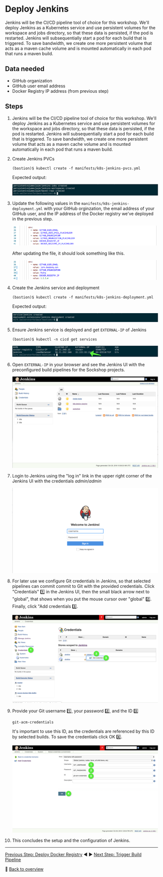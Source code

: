 # Deploy Jenkins

Jenkins will be the CI/CD pipeline tool of choice for this workshop. We'll deploy Jenkins as a Kubernetes service and use persistent volumes for the workspace and jobs directory, so that these data is persisted, if the pod is restarted. Jenkins will subsequentially start a pod for each build that is triggered. To save bandwidth, we create one more persistent volume that acts as a maven cache volume and is mounted automatically in each pod that runs a maven build.

## Data needed
* GitHub organization
* GitHub user email address
* Docker Registry IP address (from previous step)

## Steps
1. Jenkins will be the CI/CD pipeline tool of choice for this workshop. We'll deploy Jenkins as a Kubernetes service and use persistent volumes for the workspace and jobs directory, so that these data is persisted, if the pod is restarted. Jenkins will subsequentially start a pod for each build that is triggered. To save bandwidth, we create one more persistent volume that acts as a maven cache volume and is mounted automatically in each pod that runs a maven build.

1. Create Jenkins PVCs

    ```
    (bastion)$ kubectl create -f manifests/k8s-jenkins-pvcs.yml
    ```

    Expected output:

    ![](../assets/kubectl-create-jenkinspvcs.png)

1. Update the following values in the `manifests/k8s-jenkins-deployment.yml` with your GitHub orginzation, the email address of your GitHub user, and the IP address of the Docker registry we've deployed in the previous step.

    ![](../assets/jenkins-env-vars.png)

    After updating the file, it should look something like this.

    ![](../assets/jenkins-env-vars-changed.png)

1. Create the Jenkins service and deployment

    ```
    (bastion)$ kubectl create -f manifests/k8s-jenkins-deployment.yml
    ```

    Expected output:

    ![](../assets/kubectl-create-jenkinsdeployment.png)

1. Ensure Jenkins service is deployed and get `EXTERNAL-IP` of Jenkins

    ```
    (bastion)$ kubectl -n cicd get services
    ```
 
    ![](../assets/kubectl-get-services-cicd.png)

1. Open `EXTERNAL-IP` in your browser and see the Jenkins UI with the preconfigured build pipelines for the Sockshop projects.

    ![](../assets/jenkins-ui.png)

1. Login to Jenkins using the "log in" link in the upper right corner of the Jenkins UI with the credentials *admin*/*admin*

    ![](../assets/jenkins-ui-login.png)

1. For later use we configure Git credentials in Jenkins, so that selected pipelines can commit commit to Git with the provided credentials. Click "Credentials" :one: in the Jenkins UI, then the small black arrow next to "global", that shows when you put the mouse cursor over "global" :two:. Finally, click "Add credentials :three:.

    ![](../assets/jenkins-ui-credentials.png)

1. Provide your Git username :one:, your password :two:, and the ID :three:

    ```
    git-acm-credentials
    ```
    
    It's important to use this ID, as the credentials are referenced by this ID by selected builds. To save the credentials click OK :four:.

    ![](../assets/jenkins-ui-add-credentials.png)

1. This concludes the setup and the configuration of Jenkins.

---

[Previous Step: Deploy Docker Registry](../3_Deploy_Docker_Registry) :arrow_backward: :arrow_forward: [Next Step: Trigger Build Pipeline](../5_Trigger_Build_Pipelines)

:arrow_up_small: [Back to overview](../)
